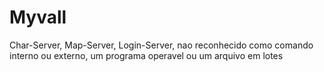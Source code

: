# Myvall
Char-Server, Map-Server, Login-Server, nao reconhecido como comando interno ou externo, um programa operavel ou um arquivo em lotes
